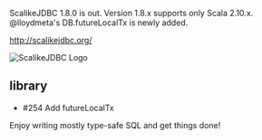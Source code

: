 ScalikeJDBC 1.8.0 is out. Version 1.8.x supports only Scala 2.10.x. @lloydmeta's DB.futureLocalTx is newly added.

http://scalikejdbc.org/

![ScalikeJDBC Logo](http://scalikejdbc.org/images/logo.png)

## library

- #254 Add futureLocalTx 

Enjoy writing mostly type-safe SQL and get things done!

